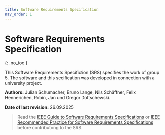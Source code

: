 ```yaml
---
title: Software Requirements Specification
nav_order: 1
---
```


# Software Requirements Specification

{: .no_toc }

This Software Requirements Specifiction (SRS) specifies the work of group 5.
The software and this secification was developed in connection with a university project.

**Authors:** Julian Schumacher, Bruno Lange, Nils Schäffner, Felix Hennerichen, Robin, Jan und Gregor Gottschewski.

**Date of last revision:** 26.09.2025

> Read the [IEEE Guide to Software Requirements Specifications](https://ieeexplore.ieee.org/stamp/stamp.jsp?tp=&arnumber=278253) or [IEEE Recommended Practice for Software Requirements Specifications](https://ieeexplore.ieee.org/stamp/stamp.jsp?tp=&arnumber=720574) before contributong to the SRS.